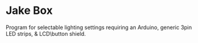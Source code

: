 # Jake Box
 Program for selectable lighting settings requiring an Arduino, generic 3pin LED strips, & LCD\button shield.
